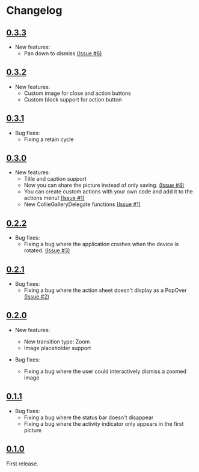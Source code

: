 # Changelog

## [0.3.3](https://github.com/gmunhoz/CollieGallery/releases/tag/0.3.3)
- New features:
  - Pan down to dismiss [(Issue #6)](https://github.com/gmunhoz/CollieGallery/issues/6)
  
## [0.3.2](https://github.com/gmunhoz/CollieGallery/releases/tag/0.3.2)
- New features:
  - Custom image for close and action buttons
  - Custom block support for action button
  
## [0.3.1](https://github.com/gmunhoz/CollieGallery/releases/tag/0.3.1)
- Bug fixes:
  - Fixing a retain cycle
  
## [0.3.0](https://github.com/gmunhoz/CollieGallery/releases/tag/0.3.0)
- New features:
  - Title and caption support
  - Now you can share the picture instead of only saving. [(Issue #4)](https://github.com/gmunhoz/CollieGallery/issues/4)
  - You can create custom actions with your own code and add it to the actions menu! [(Issue #1)](https://github.com/gmunhoz/CollieGallery/issues/1)
  - New CollieGalleryDelegate functions [(Issue #1)](https://github.com/gmunhoz/CollieGallery/issues/1)

## [0.2.2](https://github.com/gmunhoz/CollieGallery/releases/tag/0.2.2)
- Bug fixes:
  - Fixing a bug where the application crashes when the device is rotated. [(Issue #3)](https://github.com/gmunhoz/CollieGallery/issues/3)

## [0.2.1](https://github.com/gmunhoz/CollieGallery/releases/tag/0.2.1)
- Bug fixes:
  - Fixing a bug where the action sheet doesn't display as a PopOver [(Issue #2)](https://github.com/gmunhoz/CollieGallery/issues/2)

## [0.2.0](https://github.com/gmunhoz/CollieGallery/releases/tag/0.2.0)
- New features:
  - New transition type: Zoom
  - Image placeholder support
  
- Bug fixes:
  - Fixing a bug where the user could interactively dismiss a zoomed image


## [0.1.1](https://github.com/gmunhoz/CollieGallery/releases/tag/0.1.1)
- Bug fixes:
  - Fixing a bug where the status bar doesn't disappear
  - Fixing a bug where the activity indicator only appears in the first picture


## [0.1.0](https://github.com/gmunhoz/CollieGallery/releases/tag/0.1.0)
First release.
